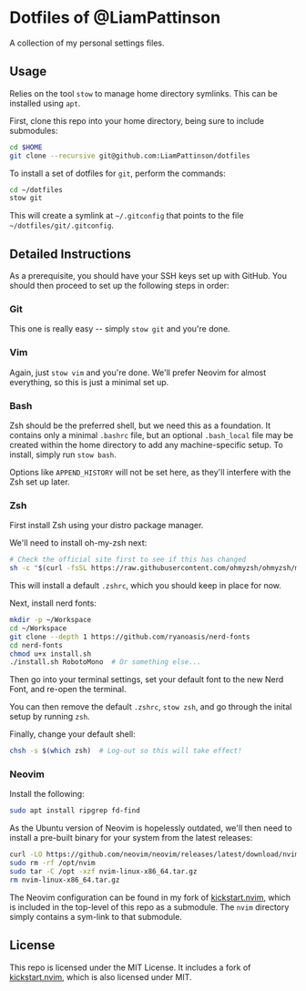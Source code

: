 # Dotfiles of @LiamPattinson

A collection of my personal settings files.

## Usage

Relies on the tool `stow` to manage home directory symlinks.
This can be installed using `apt`.

First, clone this repo into your home directory, being sure to
include submodules:

```bash
cd $HOME
git clone --recursive git@github.com:LiamPattinson/dotfiles
```

To install a set of dotfiles for `git`, perform the commands:

```bash
cd ~/dotfiles
stow git
```

This will create a symlink at `~/.gitconfig` that points to the
file `~/dotfiles/git/.gitconfig`.

## Detailed Instructions

As a prerequisite, you should have your SSH keys set up with
GitHub. You should then proceed to set up the following
steps in order:

### Git

This one is really easy -- simply `stow git` and you're done.

### Vim

Again, just `stow vim` and you're done. We'll prefer Neovim for
almost everything, so this is just a minimal set up.

### Bash

Zsh should be the preferred shell, but we need this as a foundation.
It contains only a minimal `.bashrc` file, but an optional `.bash_local`
file may be created within the home directory to add any machine-specific
setup. To install, simply run `stow bash`.

Options like `APPEND_HISTORY` will not be set here, as they'll interfere
with the Zsh set up later.

### Zsh

First install Zsh using your distro package manager.

We'll need to install oh-my-zsh next:

```bash
# Check the official site first to see if this has changed
sh -c "$(curl -fsSL https://raw.githubusercontent.com/ohmyzsh/ohmyzsh/master/tools/install.sh)"
```

This will install a default `.zshrc`, which you should keep in place
for now.

Next, install nerd fonts:

```bash
mkdir -p ~/Workspace
cd ~/Workspace
git clone --depth 1 https://github.com/ryanoasis/nerd-fonts
cd nerd-fonts
chmod u+x install.sh
./install.sh RobotoMono  # Or something else...
```

Then go into your terminal settings, set your default font to the new Nerd
Font, and re-open the terminal.

You can then remove the default `.zshrc`, `stow zsh`, and go through the inital
setup by running `zsh`.

Finally, change your default shell:

```bash
chsh -s $(which zsh)  # Log-out so this will take effect!
```

### Neovim

Install the following:

```bash
sudo apt install ripgrep fd-find
```

As the Ubuntu version of Neovim is hopelessly outdated, we'll then need to
install a pre-built binary for your system from the latest releases:

```bash
curl -LO https://github.com/neovim/neovim/releases/latest/download/nvim-linux-x86_64.tar.gz
sudo rm -rf /opt/nvim
sudo tar -C /opt -xzf nvim-linux-x86_64.tar.gz
rm nvim-linux-x86_64.tar.gz
```

The Neovim configuration can be found in my fork of
[kickstart.nvim](https://github.com/LiamPattinson/kickstart.nvim), which is
included in the top-level of this repo as a submodule. The
`nvim` directory simply contains a sym-link to that submodule.


## License

This repo is licensed under the MIT License. It includes a fork of
[kickstart.nvim](https://github.com/nvim-lua/kickstart.nvim), which is also
licensed under MIT.
